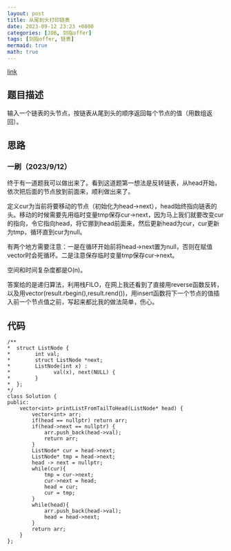 ```yaml
---
layout: post
title: 从尾到头打印链表
date: 2023-09-12 23:23 +0800
categories: [JOB, 剑指offer]
tags: [剑指offer, 链表]
mermaid: true
math: true
---
```

[link](https://www.nowcoder.com/practice/4060ac7e3e404ad1a894ef3e17650423?tpId=13&&tqId=11155&rp=1&ru=/ta/coding-interviews&qru=/ta/coding-interviews/question-ranking)

## 题目描述

输入一个链表的头节点，按链表从尾到头的顺序返回每个节点的值（用数组返回）。

## 思路

### 一刷（2023/9/12）

终于有一道题我可以做出来了。看到这道题第一想法是反转链表，从head开始，依次把后面的节点放到前面来，顺利做出来了。

定义cur为当前将要移动的节点（初始化为head->next），head始终指向链表的头。移动的时候需要先用临时变量tmp保存cur->next，因为马上我们就要改变cur的指向，令它指向head，将它挪到head前面来，然后更新head为cur，cur更新为tmp，循环直到cur为null。

有两个地方需要注意：一是在循环开始前将head->next置为null，否则在赋值vector时会死循环。二是注意保存临时变量tmp保存cur->next。

空间和时间复杂度都是O(n)。

答案给的是递归算法，利用栈FILO，在网上我还看到了直接用reverse函数反转，以及用vector<int>(result.rbegin(),result.rend())，用insert函数将下一个节点的值插入前一个节点值之前，写起来都比我的做法简单，伤心。

## 代码
```
/**
*  struct ListNode {
*        int val;
*        struct ListNode *next;
*        ListNode(int x) :
*              val(x), next(NULL) {
*        }
*  };
*/
class Solution {
public:
    vector<int> printListFromTailToHead(ListNode* head) {
        vector<int> arr;
        if(head == nullptr) return arr;
        if(head->next == nullptr) {
            arr.push_back(head->val);
            return arr;
        }
        ListNode* cur = head->next;
        ListNode* tmp = head->next;
        head -> next = nullptr;
        while(cur){
            tmp = cur->next;
            cur->next = head;
            head = cur;
            cur = tmp;
        }
        while(head){
            arr.push_back(head->val);
            head = head->next;
        }
        return arr;
    }
};
```